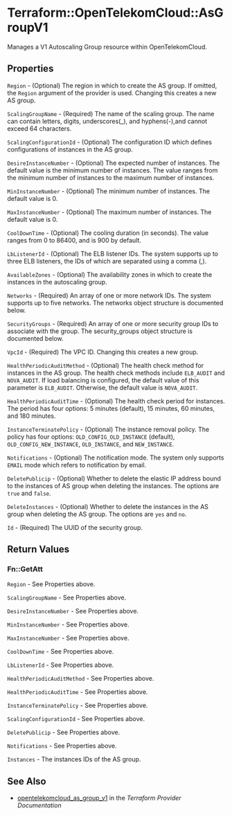 # Terraform::OpenTelekomCloud::AsGroupV1

Manages a V1 Autoscaling Group resource within OpenTelekomCloud.

## Properties

`Region` - (Optional) The region in which to create the AS group. If omitted, the `Region` argument of the provider is used. Changing this creates a new AS group.

`ScalingGroupName` - (Required) The name of the scaling group. The name can contain letters, digits, underscores(_), and hyphens(-),and cannot exceed 64 characters.

`ScalingConfigurationId` - (Optional) The configuration ID which defines configurations of instances in the AS group.

`DesireInstanceNumber` - (Optional) The expected number of instances. The default value is the minimum number of instances. The value ranges from the minimum number of instances to the maximum number of instances.

`MinInstanceNumber` - (Optional) The minimum number of instances. The default value is 0.

`MaxInstanceNumber` - (Optional) The maximum number of instances. The default value is 0.

`CoolDownTime` - (Optional) The cooling duration (in seconds). The value ranges from 0 to 86400, and is 900 by default.

`LbListenerId` - (Optional) The ELB listener IDs. The system supports up to three ELB listeners, the IDs of which are separated using a comma (,).

`AvailableZones` - (Optional) The availability zones in which to create the instances in the autoscaling group.

`Networks` - (Required) An array of one or more network IDs. The system supports up to five networks. The networks object structure is documented below.

`SecurityGroups` - (Required) An array of one or more security group IDs to associate with the group. The security_groups object structure is documented below.

`VpcId` - (Required) The VPC ID. Changing this creates a new group.

`HealthPeriodicAuditMethod` - (Optional) The health check method for instances in the AS group. The health check methods include `ELB_AUDIT` and `NOVA_AUDIT`. If load balancing is configured, the default value of this parameter is `ELB_AUDIT`. Otherwise, the default value is `NOVA_AUDIT`.

`HealthPeriodicAuditTime` - (Optional) The health check period for instances. The period has four options: 5 minutes (default), 15 minutes, 60 minutes, and 180 minutes.

`InstanceTerminatePolicy` - (Optional) The instance removal policy. The policy has four options: `OLD_CONFIG_OLD_INSTANCE` (default), `OLD_CONFIG_NEW_INSTANCE`, `OLD_INSTANCE`, and `NEW_INSTANCE`.

`Notifications` - (Optional) The notification mode. The system only supports `EMAIL` mode which refers to notification by email.

`DeletePublicip` - (Optional) Whether to delete the elastic IP address bound to the instances of AS group when deleting the instances. The options are `true` and `false`.

`DeleteInstances` - (Optional) Whether to delete the instances in the AS group when deleting the AS group. The options are `yes` and `no`.

`Id` - (Required) The UUID of the security group.


## Return Values

### Fn::GetAtt

`Region` - See Properties above.

`ScalingGroupName` - See Properties above.

`DesireInstanceNumber` - See Properties above.

`MinInstanceNumber` - See Properties above.

`MaxInstanceNumber` - See Properties above.

`CoolDownTime` - See Properties above.

`LbListenerId` - See Properties above.

`HealthPeriodicAuditMethod` - See Properties above.

`HealthPeriodicAuditTime` - See Properties above.

`InstanceTerminatePolicy` - See Properties above.

`ScalingConfigurationId` - See Properties above.

`DeletePublicip` - See Properties above.

`Notifications` - See Properties above.

`Instances` - The instances IDs of the AS group.

## See Also

* [opentelekomcloud_as_group_v1](https://www.terraform.io/docs/providers/opentelekomcloud/r/as_group_v1.html) in the _Terraform Provider Documentation_